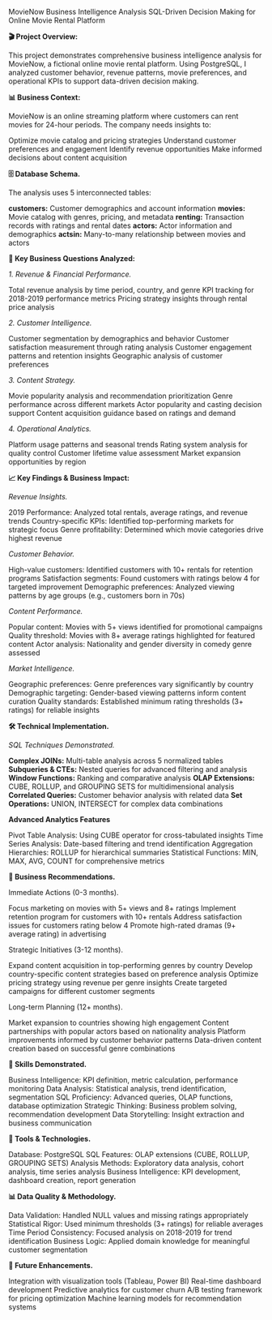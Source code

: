 MovieNow Business Intelligence Analysis
SQL-Driven Decision Making for Online Movie Rental Platform

**🎬 Project Overview:**

This project demonstrates comprehensive business intelligence analysis for MovieNow, a fictional online movie rental platform. Using PostgreSQL, I analyzed customer behavior, revenue patterns, movie preferences, and operational KPIs to support data-driven decision making.

**📊 Business Context:**

MovieNow is an online streaming platform where customers can rent movies for 24-hour periods. The company needs insights to:

Optimize movie catalog and pricing strategies
Understand customer preferences and engagement
Identify revenue opportunities
Make informed decisions about content acquisition

**🗄️ Database Schema.**

The analysis uses 5 interconnected tables:

**customers:** Customer demographics and account information
**movies:** Movie catalog with genres, pricing, and metadata
**renting:** Transaction records with ratings and rental dates
**actors:** Actor information and demographics
**actsin:** Many-to-many relationship between movies and actors

**🎯 Key Business Questions Analyzed:**

_1. Revenue & Financial Performance._

Total revenue analysis by time period, country, and genre
KPI tracking for 2018-2019 performance metrics
Pricing strategy insights through rental price analysis

_2. Customer Intelligence._

Customer segmentation by demographics and behavior
Customer satisfaction measurement through rating analysis
Customer engagement patterns and retention insights
Geographic analysis of customer preferences

_3. Content Strategy._

Movie popularity analysis and recommendation prioritization
Genre performance across different markets
Actor popularity and casting decision support
Content acquisition guidance based on ratings and demand

_4. Operational Analytics._

Platform usage patterns and seasonal trends
Rating system analysis for quality control
Customer lifetime value assessment
Market expansion opportunities by region

**📈 Key Findings & Business Impact:**

_Revenue Insights._

2019 Performance: Analyzed total rentals, average ratings, and revenue trends
Country-specific KPIs: Identified top-performing markets for strategic focus
Genre profitability: Determined which movie categories drive highest revenue

_Customer Behavior._

High-value customers: Identified customers with 10+ rentals for retention programs
Satisfaction segments: Found customers with ratings below 4 for targeted improvement
Demographic preferences: Analyzed viewing patterns by age groups (e.g., customers born in 70s)

_Content Performance._

Popular content: Movies with 5+ views identified for promotional campaigns
Quality threshold: Movies with 8+ average ratings highlighted for featured content
Actor analysis: Nationality and gender diversity in comedy genre assessed

_Market Intelligence._

Geographic preferences: Genre preferences vary significantly by country
Demographic targeting: Gender-based viewing patterns inform content curation
Quality standards: Established minimum rating thresholds (3+ ratings) for reliable insights

**🛠️ Technical Implementation.**

_SQL Techniques Demonstrated._

**Complex JOINs:** Multi-table analysis across 5 normalized tables
**Subqueries & CTEs:** Nested queries for advanced filtering and analysis
**Window Functions:** Ranking and comparative analysis
**OLAP Extensions:** CUBE, ROLLUP, and GROUPING SETS for multidimensional analysis
**Correlated Queries:** Customer behavior analysis with related data
**Set Operations:** UNION, INTERSECT for complex data combinations

**Advanced Analytics Features**

Pivot Table Analysis: Using CUBE operator for cross-tabulated insights
Time Series Analysis: Date-based filtering and trend identification
Aggregation Hierarchies: ROLLUP for hierarchical summaries
Statistical Functions: MIN, MAX, AVG, COUNT for comprehensive metrics


**🎯 Business Recommendations.**

Immediate Actions (0-3 months).

Focus marketing on movies with 5+ views and 8+ ratings
Implement retention program for customers with 10+ rentals
Address satisfaction issues for customers rating below 4
Promote high-rated dramas (9+ average rating) in advertising

Strategic Initiatives (3-12 months).

Expand content acquisition in top-performing genres by country
Develop country-specific content strategies based on preference analysis
Optimize pricing strategy using revenue per genre insights
Create targeted campaigns for different customer segments

Long-term Planning (12+ months).

Market expansion to countries showing high engagement
Content partnerships with popular actors based on nationality analysis
Platform improvements informed by customer behavior patterns
Data-driven content creation based on successful genre combinations

**💼 Skills Demonstrated.**

Business Intelligence: KPI definition, metric calculation, performance monitoring
Data Analysis: Statistical analysis, trend identification, segmentation
SQL Proficiency: Advanced queries, OLAP functions, database optimization
Strategic Thinking: Business problem solving, recommendation development
Data Storytelling: Insight extraction and business communication

**🔧 Tools & Technologies.**

Database: PostgreSQL
SQL Features: OLAP extensions (CUBE, ROLLUP, GROUPING SETS)
Analysis Methods: Exploratory data analysis, cohort analysis, time series analysis
Business Intelligence: KPI development, dashboard creation, report generation

**📊 Data Quality & Methodology.**

Data Validation: Handled NULL values and missing ratings appropriately
Statistical Rigor: Used minimum thresholds (3+ ratings) for reliable averages
Time Period Consistency: Focused analysis on 2018-2019 for trend identification
Business Logic: Applied domain knowledge for meaningful customer segmentation

**🚀 Future Enhancements.**

Integration with visualization tools (Tableau, Power BI)
Real-time dashboard development
Predictive analytics for customer churn
A/B testing framework for pricing optimization
Machine learning models for recommendation systems
